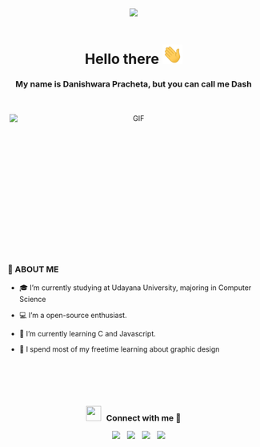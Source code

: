 <div align="center">
  
  <img align="center" src="https://github.com/dash4k/dash4k/assets/133938416/7f6bd274-7157-4c6b-bca1-2c771f81a229">
  
</div>
</br>

<h1 align="center">Hello there <img src="https://raw.githubusercontent.com/ABSphreak/ABSphreak/master/gifs/Hi.gif" width="40"></h1>
<h3 align="center">My name is Danishwara Pracheta, but you can call me Dash</h3>
</br></br>

<div align="center">
  <img align="right" top="500" height="300" width="500" alt="GIF" src="https://github.com/dash4k/dash4k/assets/133938416/3ca46025-3f21-4724-b9e5-01993168a30d">
</div>
</br>

### 📝 ABOUT ME

* 🎓 I’m currently studying at Udayana University, majoring in Computer Science

* 💻 I’m a open-source enthusiast.

* 🌱 I’m currently learning C and Javascript.

* 👀 I spend most of my freetime learning about graphic design

</br></br></br></br>
<h3 align="center" > <img src="https://media.giphy.com/media/iY8CRBdQXODJSCERIr/giphy.gif" width="30" height="30" style="margin-right: 10px;">Connect with me 🤝 </h3>

<p align="center">

 <div align="center"  class="icons-social" style="margin-left: 10px;">
        <a style="margin-left: 10px;"  target="_blank" href="https://www.linkedin.com/in/dash4k/">
			<img src="https://img.icons8.com/doodle/40/000000/linkedin--v2.png"></a>
        <a style="margin-left: 10px;" target="_blank" href="https://github.com/dash4k">
		<img src="https://img.icons8.com/doodle/40/000000/github--v1.png"></a>
		<a style="margin-left: 10px;" target="_blank" href="https://stackoverflow.com/users/23180803/danishwara-pracheta">
				<img src="https://img.icons8.com/external-tal-revivo-color-tal-revivo/40/000000/external-stack-overflow-is-a-question-and-answer-site-for-professional-logo-color-tal-revivo.png"></a>
        <a style="margin-left: 10px;" target="_blank" href="https://discordapp.com/users/404631156068188170">
			<img src="https://img.icons8.com/fluency/48/discord-new-logo.png"></a>
      </div>

</p>



